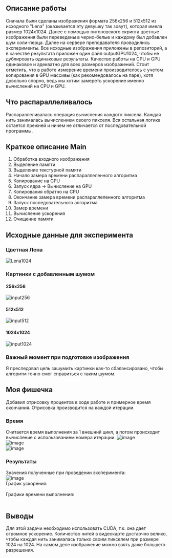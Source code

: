 ## Описание работы
Сначала были сделаны изображения формата 256х256 и 512х512 из исходного "Lena" (оказывается эту девушку так зовут), которая имела размер 1024х1024. Далее с помощью питоновского скрипта цветные изображения были переведены в черно-белые и каждому был добавлен шум соли-перца.
Далее на сервере преподавателя проводились эксперименты.
Все исходные изображения приложены в репозиторий, а в качестве результата приложен один файл outputGPU1024, чтобы не дублировать одинаковые результаты. Качество работы на CPU и GPU одинаковое и адекватно для всех размеров изображений.
Стоит отметить, что в работе измерение времени производителось с учетом копирования в GPU массивы (как рекомендовалось на паре), хотя довольно спорно, ведь мы хотим замереть ускорение именно вычислений на CPU и GPU.
## Что распараллеливалось
Распараллеливалась операция вычисления каждого пиксела. Каждая нить занималась вычислением своего пикселя. Вся остальная логика остается прежней и ничем не отличается от последовательной программы.
## Краткое описание Main
1. Обработка входного изображения
2. Выделение памяти
3. Выделение текстурной памяти
4. Начало замера времени распараллеленного алгоритма
5. Копирование на GPU
6. Запуск ядра -> Вычисление на GPU
7. Копирования обратно на CPU
8. Окончание замера времени распараллеленного алгоритма
9. Запуск последовательного алгоритма
10. Замер времени
11. Вычисление ускорения
12. Очищение памяти
## Исходные данные для эксперимента
### Цветная Лена
![Lena1024](https://user-images.githubusercontent.com/60855603/202436462-3a5de29a-b4b9-4263-b047-f7bf7ce6bdf5.jpg) </br>
### Картинки с добавленным шумом
#### 256x256
![input256](https://user-images.githubusercontent.com/60855603/202436294-9a9d4562-497e-47d7-8f14-6a7198038abf.jpg) </br>
#### 512x512
![input512](https://user-images.githubusercontent.com/60855603/202436295-4ea9fa5e-8bf9-4879-baf4-021643ccd646.jpg) </br>
#### 1024x1024
![input1024](https://user-images.githubusercontent.com/60855603/202436290-283407d0-89a9-4993-bb5c-122609fbfe3e.jpg) </br>
### Важный момент при подготовке изображения
Я преследовал цель зашумить картинки как-то сбалансировано, чтобы алгоритм точно смог справиться с таким шумом. 
## Моя фишечка
Добавил отрисовку процентов в ходе работе и примерное время окончания. Отрисовка производится на каждой итерации. 
### Время
Считается время выполнения за 1 внешний цикл, а потом происходит вычисление с использованием номера итерации.
![image](https://user-images.githubusercontent.com/60855603/202438578-15aab62c-95c5-4395-950a-947c42b771fd.png) </br>
![image](https://user-images.githubusercontent.com/60855603/202438645-076b4814-d201-4cc8-bcec-e369860f393f.png) </br>
![image](https://user-images.githubusercontent.com/60855603/202438912-5c3528c6-6679-4ffa-b3cb-4badbc6844da.png) </br>
### Результаты
Значения полученные при проведении эксперимента: </br> 
![image](https://user-images.githubusercontent.com/60855603/202439140-993aa130-c3fb-41b2-ac0c-552fa2ee5a72.png) </br>
График ускорения:</br>
</br>
Графики времени выполнения: </br>
</br>
## Выводы
Для этой задачи необходимо использовать CUDA, т.к. она дает огромное ускорение. Количество нитей в видеокарте достаочно велико, чтобы каждая нить занималась только своим пикселем при размере 1024 на 1024. На самом деле изображение можно взять даже большего разрешения.
